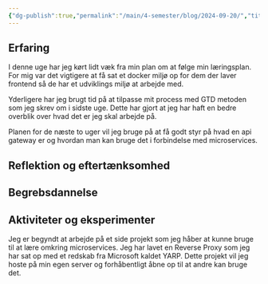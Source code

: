 ```yaml
---
{"dg-publish":true,"permalink":"/main/4-semester/blog/2024-09-20/","title":"Fre. d. 20. Sep","created":"2024-09-20T11:22:55.194+02:00"}
---
```



## Erfaring

I denne uge har jeg kørt lidt væk fra min plan om at følge min læringsplan. For
mig var det vigtigere at få sat et docker miljø op for dem der laver frontend så
de har et udviklings miljø at arbejde med.

Yderligere har jeg brugt tid på at tilpasse mit process med GTD metoden som jeg
skrev om i sidste uge. Dette har gjort at jeg har haft en bedre overblik over
hvad det er jeg skal arbejde på.

Planen for de næste to uger vil jeg bruge på at få godt styr på hvad en api
gateway er og hvordan man kan bruge det i forbindelse med microservices.

## Reflektion og eftertænksomhed

## Begrebsdannelse

## Aktiviteter og eksperimenter

Jeg er begyndt at arbejde på et side projekt som jeg håber at kunne bruge til at
lære omkring microservices. Jeg har lavet en Reverse Proxy som jeg har sat op
med et redskab fra Microsoft kaldet YARP. Dette projekt vil jeg hoste på min
egen server og forhåbentligt åbne op til at andre kan bruge det.

